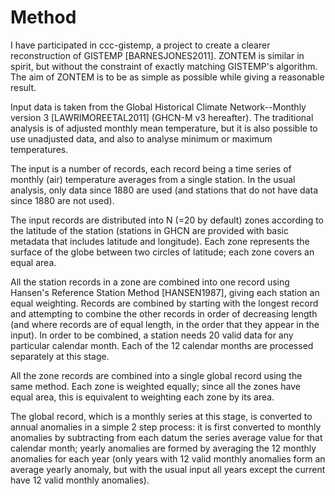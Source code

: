 # Method

I have participated in ccc-gistemp, a project to create a clearer
reconstruction of GISTEMP [BARNESJONES2011]. ZONTEM is similar
in spirit, but without the constraint of exactly matching
GISTEMP's algorithm. The aim of ZONTEM is to be as simple as
possible while giving a reasonable result.

Input data is taken from the Global Historical Climate Network--Monthly
version 3 [LAWRIMOREETAL2011] (GHCN-M v3 hereafter). The traditional
analysis is of adjusted monthly mean temperature, but it is also
possible to use unadjusted data, and also to analyse minimum or
maximum temperatures.

The input is a number of records, each record being a
time series of monthly (air) temperature averages from a single
station. In the usual analysis, only data since 1880 are used
(and stations that do not have data since 1880 are not used).

The input records are distributed into N (=20 by default) zones
according to the latitude of the station (stations in GHCN are provided
with basic metadata that includes latitude and longitude). Each zone
represents the surface of the globe between two circles of latitude;
each zone covers an equal area.

All the station records in a zone are combined into one record using
Hansen's Reference Station Method [HANSEN1987], giving each
station an equal weighting. Records are combined by starting
with the longest record and attempting to combine the other
records in order of decreasing length (and where records are of
equal length, in the order that they appear in the input). In
order to be combined, a station needs 20 valid data for any
particular calendar month. Each of the 12 calendar months are
processed separately at this stage.

All the zone records are combined into a single global record using the
same method. Each zone is weighted equally; since all the zones
have equal area, this is equivalent to weighting each zone by
its area.

The global record, which is a monthly series at this stage, is
converted to annual anomalies in a simple 2 step process: it is first
converted to monthly anomalies by subtracting from each datum
the series average value for that calendar month; yearly
anomalies are formed by averaging the 12 monthly anomalies for
each year (only years with 12 valid monthly anomalies form an average
yearly anomaly, but with the usual input all years except the current
have 12 valid monthly anomalies).
